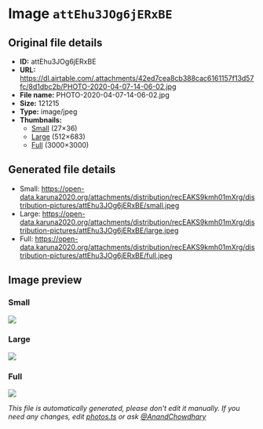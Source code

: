 # Image `attEhu3JOg6jERxBE`

## Original file details

- **ID:** attEhu3JOg6jERxBE
- **URL:** https://dl.airtable.com/.attachments/42ed7cea8cb388cac6161157f13d57fc/8d1dbc2b/PHOTO-2020-04-07-14-06-02.jpg
- **File name:** PHOTO-2020-04-07-14-06-02.jpg
- **Size:** 121215
- **Type:** image/jpeg
- **Thumbnails:**
  - [Small](https://dl.airtable.com/.attachmentThumbnails/bf3101e00b66dce38f6cfb062b867664/a42a9f7e) (27×36)
  - [Large](https://dl.airtable.com/.attachmentThumbnails/150e253e09d9102973d350f7c6f640fd/b0274009) (512×683)
  - [Full](https://dl.airtable.com/.attachmentThumbnails/7f9fddfc868bd6db1a5c04f10709e4f3/b094a765) (3000×3000)

## Generated file details

- Small: https://open-data.karuna2020.org/attachments/distribution/recEAKS9kmh01mXrg/distribution-pictures/attEhu3JOg6jERxBE/small.jpeg
- Large: https://open-data.karuna2020.org/attachments/distribution/recEAKS9kmh01mXrg/distribution-pictures/attEhu3JOg6jERxBE/large.jpeg
- Full: https://open-data.karuna2020.org/attachments/distribution/recEAKS9kmh01mXrg/distribution-pictures/attEhu3JOg6jERxBE/full.jpeg

## Image preview

### Small

![](https://open-data.karuna2020.org/attachments/distribution/recEAKS9kmh01mXrg/distribution-pictures/attEhu3JOg6jERxBE/small.jpeg)

### Large

![](https://open-data.karuna2020.org/attachments/distribution/recEAKS9kmh01mXrg/distribution-pictures/attEhu3JOg6jERxBE/large.jpeg)

### Full

![](https://open-data.karuna2020.org/attachments/distribution/recEAKS9kmh01mXrg/distribution-pictures/attEhu3JOg6jERxBE/full.jpeg)

_This file is automatically generated, please don't edit it manually. If you need any changes, edit [photos.ts](/photos.ts) or ask [@AnandChowdhary](https://github.com/AnandChowdhary)_
